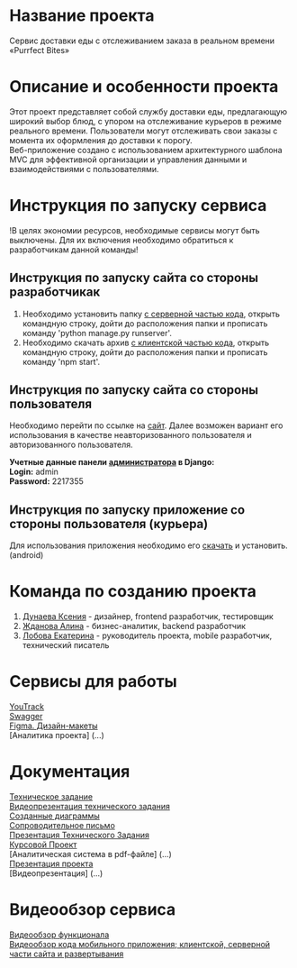 # Название проекта

Сервис доставки еды с отслеживанием заказа в реальном времени «Purrfect Bites» <br />

# Описание и особенности проекта

Этот проект представляет собой службу доставки еды, предлагающую широкий выбор блюд, с упором на отслеживание курьеров в режиме реального времени. Пользователи могут отслеживать свои заказы с момента их оформления до доставки к порогу.  <br />
Веб-приложение создано с использованием архитектурного шаблона MVC для эффективной организации и управления данными и взаимодействиями с пользователями.  <br />

# Инструкция по запуску сервиса
!В целях экономии ресурсов, необходимые сервисы могут быть выключены. Для их включения необходимо обратиться к разработчикам данной команды!
## Инструкция по запуску сайта со стороны разработчикак

1. Необходимо установить папку [с серверной частью кода](https://github.com/TP-4-4/Backend), открыть командную строку, дойти до расположения папки и прописать команду 'python manage.py runserver'.<br />
2. Необходимо скачать архив [с клиентской частью кода](https://github.com/TP-4-4/Frontend), открыть командную строку, дойти до расположения папки и прописать команду 'npm start'.<br />

## Инструкция по запуску сайта со стороны пользователя

Необходимо перейти по ссылке на [сайт](http://178.154.229.80). Далее возможен вариант его использования в качестве неавторизованного пользователя и авторизованного пользователя. <br />

<b>Учетные данные панели [администратора](http://178.154.229.80/admin/) в Django:</b> <br />
<b>Login:</b> admin <br />
<b>Password:</b> 2217355 <br />

## Инструкция по запуску приложение со стороны пользователя (курьера)
Для использования приложения необходимо его [скачать](https://disk.yandex.ru/d/MpMVrAL3LXgJeA) и установить. (android)

# Команда по созданию проекта

1. [Дунаева Ксения](https://github.com/KseniaMuxamedova) - дизайнер, frontend разработчик, тестировщик <br />
2. [Жданова Алина](https://github.com/kuklachev) - бизнес-аналитик, backend разработчик <br />
3. [Лобова Екатерина](https://github.com/k8lobova) - руководитель проекта, mobile разработчик, технический писатель <br />

# Сервисы для работы
[YouTrack](https://purrfectbites.youtrack.cloud/issues)<br /> 
[Swagger](http://178.154.229.80/swagger/)<br />
[Figma. Дизайн-макеты](https://www.figma.com/file/Ep3cTd7bHurfgczK2ZOpw6/Purrfect-Bites?type=design&mode=design&t=g7tr38IydYTL96rX-1)<br />
[Аналитика проекта] (...)<br />

# Документация
[Техническое задание](https://github.com/TP-4-4/PurrfectBites/tree/main/Документация/Техническое%20задание)<br />
[Видеопрезентация технического задания](https://disk.yandex.ru/i/LEfySVPGtK_ZXw)<br />
[Созданные диаграммы](https://github.com/TP-4-4/PurrfectBites/tree/main/Документация/Cозданные%20диаграммы)<br />
[Сопроводительное письмо](https://github.com/TP-4-4/PurrfectBites/tree/main/Документация/Сопроводительное%20письмо)<br />
[Презентация Технического Задания](https://github.com/TP-4-4/PurrfectBites/tree/main/Документация/Презентация%20Технического%20Задания)<br />
[Курсовой Проект](https://github.com/TP-4-4/PurrfectBites/tree/main/Документация/Курсовой%20Проект)<br />
[Аналитическая система в pdf-файле] (...)<br />
[Презентация проекта](https://github.com/TP-4-4/PurrfectBites/tree/main/Документация/Презентация%20Курсового%20Проекта)<br />
[Видеопрезентация] (...)<br />

# Видеообзор сервиса 
[Видеообзор функционала](https://disk.yandex.ru/d/NR4k8Li6IK9csg)<br />
[Видеообзор кода мобильного приложения; клиентской, серверной части сайта и развертывания](https://disk.yandex.ru/d/x_-MppK5pb0N_A)<br />

